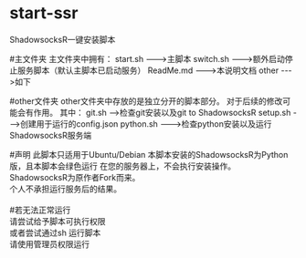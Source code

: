 # start-ssr
ShadowsocksR一键安装脚本

#主文件夹
主文件夹中拥有：
start.sh   --->主脚本
switch.sh   --->额外启动停止服务脚本（默认主脚本已启动服务）
ReadMe.md   --->本说明文档
other   --->如下

#other文件夹
other文件夹中存放的是独立分开的脚本部分。
对于后续的修改可能会有作用。
其中：
git.sh	 -->检查git安装以及git to ShadowsocksR
setup.sh   --->创建用于运行的config.json
python.sh   --->检查python安装以及运行ShadowsocksR服务端

#声明
此脚本只适用于Ubuntu/Debian
本脚本安装的ShadowsocksR为Python版，且本脚本会绿色运行
在您的服务器上，不会执行安装操作。</br>
ShadowsocksR为原作者Fork而来。</br>
个人不承担运行服务后的结果。</br>
</br>
#若无法正常运行</br>
请尝试给予脚本可执行权限</br>
或者尝试通过sh 运行脚本</br>
请使用管理员权限运行</br>
